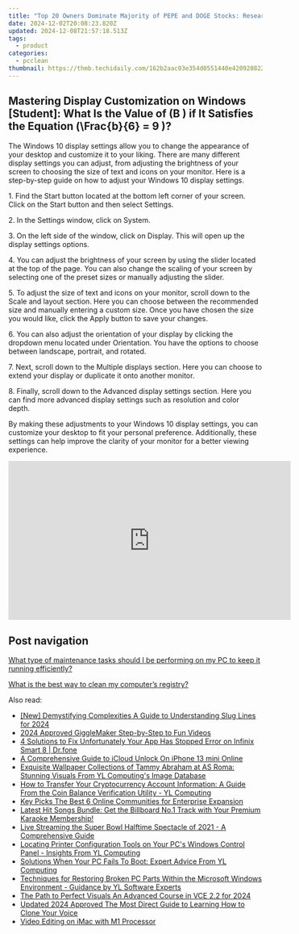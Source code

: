 ```yaml
---
title: "Top 20 Owners Dominate Majority of PEPE and DOGE Stocks: Researcher Mando Reveals Staggering Figures"
date: 2024-12-02T20:08:23.820Z
updated: 2024-12-08T21:57:18.513Z
tags:
  - product
categories:
  - pcclean
thumbnail: https://thmb.techidaily.com/162b2aac03e354d0551440e420920822fdecda6764b32f863c3da9da1ce561fb.jpg
---
```


## Mastering Display Customization on Windows [Student]: What Is the Value of \(B \) if It Satisfies the Equation \(\Frac{b}{6} = 9 \)?

The Windows 10 display settings allow you to change the appearance of your desktop and customize it to your liking. There are many different display settings you can adjust, from adjusting the brightness of your screen to choosing the size of text and icons on your monitor. Here is a step-by-step guide on how to adjust your Windows 10 display settings. 

1\. Find the Start button located at the bottom left corner of your screen. Click on the Start button and then select Settings.

2\. In the Settings window, click on System.

3\. On the left side of the window, click on Display. This will open up the display settings options. 

4\. You can adjust the brightness of your screen by using the slider located at the top of the page. You can also change the scaling of your screen by selecting one of the preset sizes or manually adjusting the slider.

5\. To adjust the size of text and icons on your monitor, scroll down to the Scale and layout section. Here you can choose between the recommended size and manually entering a custom size. Once you have chosen the size you would like, click the Apply button to save your changes.

6\. You can also adjust the orientation of your display by clicking the dropdown menu located under Orientation. You have the options to choose between landscape, portrait, and rotated.

7\. Next, scroll down to the Multiple displays section. Here you can choose to extend your display or duplicate it onto another monitor.

8\. Finally, scroll down to the Advanced display settings section. Here you can find more advanced display settings such as resolution and color depth. 

By making these adjustments to your Windows 10 display settings, you can customize your desktop to fit your personal preference. Additionally, these settings can help improve the clarity of your monitor for a better viewing experience.

<!-- affiliate ads begin -->
<iframe width="560" height="315" src="https://www.youtube.com/embed/UCqHbpxQGP4?si=XGkajFHdqyoKNAFM" title="YouTube video player" frameborder="0" allow="accelerometer; autoplay; clipboard-write; encrypted-media; gyroscope; picture-in-picture; web-share" referrerpolicy="strict-origin-when-cross-origin" allowfullscreen></iframe>
<!-- affiliate ads end -->

## Post navigation

[What type of maintenance tasks should I be performing on my PC to keep it running efficiently?](https://tools.techidaily.com/pcclean/products/)

[What is the best way to clean my computer’s registry?](https://tools.techidaily.com/pcclean/products/)

<ins class="adsbygoogle"
     style="display:block"
     data-ad-format="autorelaxed"
     data-ad-client="ca-pub-7571918770474297"
     data-ad-slot="1223367746"></ins>

<ins class="adsbygoogle"
     style="display:block"
     data-ad-client="ca-pub-7571918770474297"
     data-ad-slot="8358498916"
     data-ad-format="auto"
     data-full-width-responsive="true"></ins>

<span class="atpl-alsoreadstyle">Also read:</span>
<div><ul>
<li><a href="https://fox-access.techidaily.com/new-demystifying-complexities-a-guide-to-understanding-slug-lines-for-2024/"><u>[New] Demystifying Complexities A Guide to Understanding Slug Lines for 2024</u></a></li>
<li><a href="https://fox-friendly.techidaily.com/2024-approved-gigglemaker-step-by-step-to-fun-videos/"><u>2024 Approved GiggleMaker Step-by-Step to Fun Videos</u></a></li>
<li><a href="https://howto.techidaily.com/4-solutions-to-fix-unfortunately-your-app-has-stopped-error-on-infinix-smart-8-drfone-by-drfone-fix-android-problems-fix-android-problems/"><u>4 Solutions to Fix Unfortunately Your App Has Stopped Error on Infinix Smart 8 | Dr.fone</u></a></li>
<li><a href="https://activate-lock.techidaily.com/a-comprehensive-guide-to-icloud-unlock-on-iphone-13-mini-online-by-drfone-ios/"><u>A Comprehensive Guide to iCloud Unlock On iPhone 13 mini Online</u></a></li>
<li><a href="https://win-exclusive.techidaily.com/exquisite-wallpaper-collections-of-tammy-abraham-at-as-roma-stunning-visuals-from-yl-computings-image-database/"><u>Exquisite Wallpaper Collections of Tammy Abraham at AS Roma: Stunning Visuals From YL Computing's Image Database</u></a></li>
<li><a href="https://win-exclusive.techidaily.com/how-to-transfer-your-cryptocurrency-account-information-a-guide-from-the-coin-balance-verification-utility-yl-computing/"><u>How to Transfer Your Cryptocurrency Account Information: A Guide From the Coin Balance Verification Utility - YL Computing</u></a></li>
<li><a href="https://extra-hints.techidaily.com/key-picks-the-best-6-online-communities-for-enterprise-expansion/"><u>Key Picks The Best 6 Online Communities for Enterprise Expansion</u></a></li>
<li><a href="https://win-exclusive.techidaily.com/latest-hit-songs-bundle-get-the-billboard-no1-track-with-your-premium-karaoke-membership/"><u>Latest Hit Songs Bundle: Get the Billboard No.1 Track with Your Premium Karaoke Membership!</u></a></li>
<li><a href="https://media-tips.techidaily.com/live-streaming-the-super-bowl-halftime-spectacle-of-2021-a-comprehensive-guide/"><u>Live Streaming the Super Bowl Halftime Spectacle of 2021 - A Comprehensive Guide</u></a></li>
<li><a href="https://win-exclusive.techidaily.com/locating-printer-configuration-tools-on-your-pcs-windows-control-panel-insights-from-yl-computing/"><u>Locating Printer Configuration Tools on Your PC's Windows Control Panel - Insights From YL Computing</u></a></li>
<li><a href="https://win-exclusive.techidaily.com/solutions-when-your-pc-fails-to-boot-expert-advice-from-yl-computing/"><u>Solutions When Your PC Fails To Boot: Expert Advice From YL Computing</u></a></li>
<li><a href="https://win-exclusive.techidaily.com/techniques-for-restoring-broken-pc-parts-within-the-microsoft-windows-environment-guidance-by-yl-software-experts/"><u>Techniques for Restoring Broken PC Parts Within the Microsoft Windows Environment - Guidance by YL Software Experts</u></a></li>
<li><a href="https://some-guidance.techidaily.com/the-path-to-perfect-visuals-an-advanced-course-in-vce-22-for-2024/"><u>The Path to Perfect Visuals An Advanced Course in VCE 2.2 for 2024</u></a></li>
<li><a href="https://ai-voice.techidaily.com/updated-2024-approved-the-most-direct-guide-to-learning-how-to-clone-your-voice/"><u>Updated 2024 Approved The Most Direct Guide to Learning How to Clone Your Voice</u></a></li>
<li><a href="https://fox-helps.techidaily.com/video-editing-on-imac-with-m1-processor/"><u>Video Editing on iMac with M1 Processor</u></a></li>
</ul></div>


